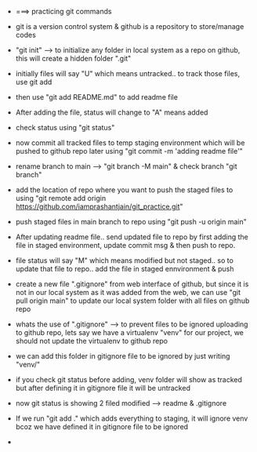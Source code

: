 - ===> practicing git commands

- git is a version control system & github is a repository to store/manage codes
- "git init" --> to initialize any folder in local system as a repo on github, this will create a hidden folder ".git"
- initially files will say "U" which means untracked.. to track those files, use git add
- then use "git add README.md" to add readme file
- After adding the file, status will change to "A" means added
- check status using "git status"
- now commit all tracked files to temp staging environment which will be pushed to github repo later using "git commit -m 'adding readme file'"
- rename branch to main --> "git branch -M main" & check branch "git branch"
- add the location of repo where you want to push the staged files to using "git remote add origin https://github.com/iamprashantjain/git_practice.git"
- push staged files in main branch to repo using "git push -u origin main"
- After updating readme file.. send updated file to repo by first adding the file in staged environment, update commit msg & then push to repo.
- file status will say "M" which means modified but not staged.. so to update that file to repo.. add the file in staged ennvironment & push
- create a new file ".gitignore" from web interface of github, but since it is not in our local system as it was added from the web, we can use "git pull origin main" to update our local system folder with all files on github repo
- whats the use of ".gitignore" --> to prevent files to be ignored uploading to github repo, lets say we have a virtualenv "venv" for our project, we should not update the virtualenv to github repo
- we can add this folder in gitignore file to be ignored by just writing "venv/"
- if you check git status before adding, venv folder will show as tracked but after defining it in gitignore file it will be untracked
- now git status is showing 2 filed modified --> readme & .gitignore
- If we run "git add ." which adds everything to staging, it will ignore venv bcoz we have defined it in gitignore file to be ignored
-  
